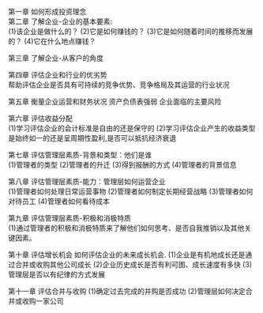 第一章 如何形成投资理念   
第二章 了解企业-企业的基本要素:   
  (1)该企业是做什么的？
  (2)它是如何赚钱的？
  (3)它是如何随着时间的推移而发展的？
  (4)它在什么地点赚钱？

第三章 了解企业-从客户的角度   
  
第四章 评估企业和行业的优劣势   
  帮助评估企业是否具有可持续的竞争优势、竞争格局及其运营的行业状况

第五章 衡量企业运营和财务状况 
  资产负债表强弱
  企业面临的主要风险

第六章 评估收益分配   
  (1)学习评估企业的会计标准是自由的还是保守的
  (2)学习评估企业产生的收益类型是始终如一的还是呈周期性盈利,是否可以抵抗经济衰退

第七章 评估管理层素质-背景和类型：他们是谁    
  (1)管理者的类型
  (2)管理者的升迁
  (3)得到报酬的方式
  (4)管理者的背景信息

第八章 评估管理层素质-能力：管理层如何运营企业   
  (1)管理者如何处理日常运营事物
  (2)管理者如何制定长期经营战略
  (3)管理者如何对待员工
  (4)管理者如何看待成本

第九章 评估管理层素质-积极和消极特质  
  (1)通过管理者的积极和消极特质来了解他们如何思考、是否自我推销以及其他关键因素。

第十章 评估增长机会
  如何评估企业的未来成长机会.
  (1)企业是有机地成长还是通过合并或收购其他公司成长
  (2)企业历史成长是否有利可图、成长速度有多快
  (3)管理层是否以有纪律的方式发展

第十一章 评估合并与收购
  (1)确定过去完成的并购是否成功
  (2)管理层如何决定合并或收购一家公司


